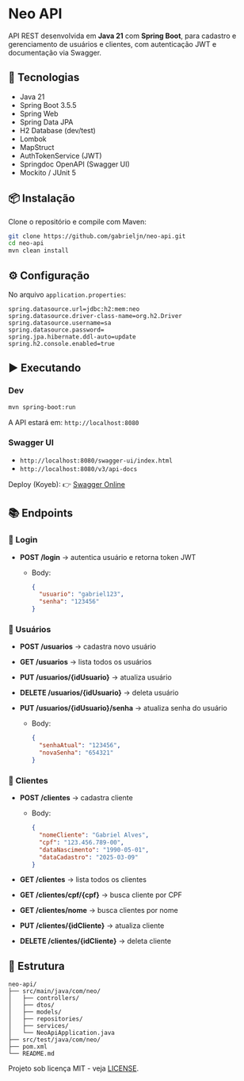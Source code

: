 # Neo API

API REST desenvolvida em **Java 21** com **Spring Boot**, para cadastro e gerenciamento de usuários e clientes, com autenticação JWT e documentação via Swagger.

## 🚀 Tecnologias

* Java 21
* Spring Boot 3.5.5
* Spring Web
* Spring Data JPA
* H2 Database (dev/test)
* Lombok
* MapStruct
* AuthTokenService (JWT)
* Springdoc OpenAPI (Swagger UI)
* Mockito / JUnit 5

## 📦 Instalação

Clone o repositório e compile com Maven:

```bash
git clone https://github.com/gabrieljn/neo-api.git
cd neo-api
mvn clean install
```

## ⚙️ Configuração

No arquivo `application.properties`:

```properties
spring.datasource.url=jdbc:h2:mem:neo
spring.datasource.driver-class-name=org.h2.Driver
spring.datasource.username=sa
spring.datasource.password=
spring.jpa.hibernate.ddl-auto=update
spring.h2.console.enabled=true
```

## ▶️ Executando

### Dev

```bash
mvn spring-boot:run
```

A API estará em: `http://localhost:8080`

### Swagger UI

* `http://localhost:8080/swagger-ui/index.html`
* `http://localhost:8080/v3/api-docs`

Deploy (Koyeb):
👉 [Swagger Online](https://moral-maressa-gabrielvs-7a9e9b51.koyeb.app/swagger-ui/index.html)

## 📚 Endpoints

### 🔑 Login

* **POST /login** → autentica usuário e retorna token JWT

  * Body:

    ```json
    {
      "usuario": "gabriel123",
      "senha": "123456"
    }
    ```

### 👤 Usuários

* **POST /usuarios** → cadastra novo usuário
* **GET /usuarios** → lista todos os usuários
* **PUT /usuarios/{idUsuario}** → atualiza usuário
* **DELETE /usuarios/{idUsuario}** → deleta usuário
* **PUT /usuarios/{idUsuario}/senha** → atualiza senha do usuário

  * Body:

    ```json
    {
      "senhaAtual": "123456",
      "novaSenha": "654321"
    }
    ```

### 🧾 Clientes

* **POST /clientes** → cadastra cliente

  * Body:

    ```json
    {
      "nomeCliente": "Gabriel Alves",
      "cpf": "123.456.789-00",
      "dataNascimento": "1990-05-01",
      "dataCadastro": "2025-03-09"
    }
    ```
* **GET /clientes** → lista todos os clientes
* **GET /clientes/cpf/{cpf}** → busca cliente por CPF
* **GET /clientes/nome** → busca clientes por nome
* **PUT /clientes/{idCliente}** → atualiza cliente
* **DELETE /clientes/{idCliente}** → deleta cliente

## 📂 Estrutura

```
neo-api/
├── src/main/java/com/neo/
│   ├── controllers/
│   ├── dtos/
│   ├── models/
│   ├── repositories/
│   ├── services/
│   └── NeoApiApplication.java
├── src/test/java/com/neo/
├── pom.xml
└── README.md
```

Projeto sob licença MIT - veja [LICENSE](LICENSE).
